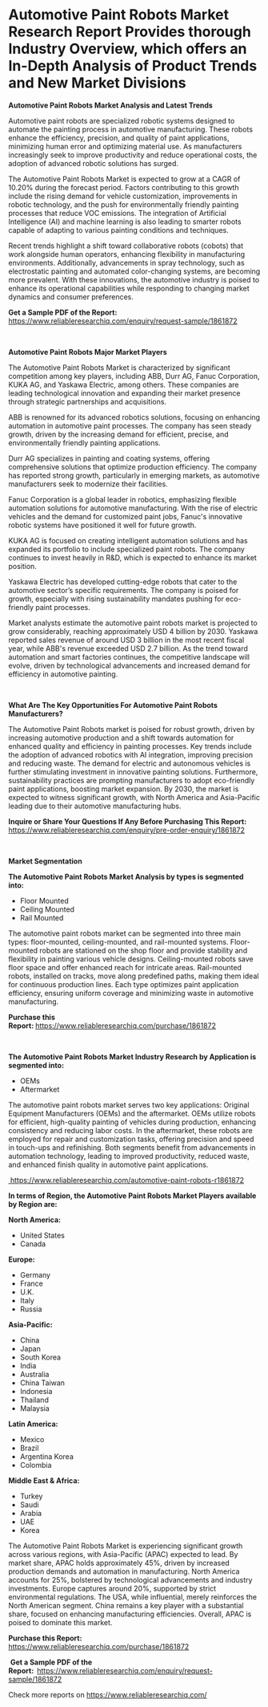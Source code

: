 <p><h1>Automotive Paint Robots Market Research Report Provides thorough Industry Overview, which offers an In-Depth Analysis of Product Trends and New Market Divisions</h1></p><p><strong>Automotive Paint Robots Market Analysis and Latest Trends</strong></p>
<p><p>Automotive paint robots are specialized robotic systems designed to automate the painting process in automotive manufacturing. These robots enhance the efficiency, precision, and quality of paint applications, minimizing human error and optimizing material use. As manufacturers increasingly seek to improve productivity and reduce operational costs, the adoption of advanced robotic solutions has surged.</p><p>The Automotive Paint Robots Market is expected to grow at a CAGR of 10.20% during the forecast period. Factors contributing to this growth include the rising demand for vehicle customization, improvements in robotic technology, and the push for environmentally friendly painting processes that reduce VOC emissions. The integration of Artificial Intelligence (AI) and machine learning is also leading to smarter robots capable of adapting to various painting conditions and techniques.</p><p>Recent trends highlight a shift toward collaborative robots (cobots) that work alongside human operators, enhancing flexibility in manufacturing environments. Additionally, advancements in spray technology, such as electrostatic painting and automated color-changing systems, are becoming more prevalent. With these innovations, the automotive industry is poised to enhance its operational capabilities while responding to changing market dynamics and consumer preferences.</p></p>
<p><strong>Get a Sample PDF of the Report:&nbsp;</strong> <a href="https://www.reliableresearchiq.com/enquiry/request-sample/1861872?utm_campaign=3132&utm_medium=2&utm_source=Github&utm_content=ia&utm_term=08042025&utm_id=automotive-paint-robots">https://www.reliableresearchiq.com/enquiry/request-sample/1861872</a></p>
<p>&nbsp;</p>
<p><strong>Automotive Paint Robots Major Market Players</strong></p>
<p><p>The Automotive Paint Robots Market is characterized by significant competition among key players, including ABB, Durr AG, Fanuc Corporation, KUKA AG, and Yaskawa Electric, among others. These companies are leading technological innovation and expanding their market presence through strategic partnerships and acquisitions.</p><p>ABB is renowned for its advanced robotics solutions, focusing on enhancing automation in automotive paint processes. The company has seen steady growth, driven by the increasing demand for efficient, precise, and environmentally friendly painting applications. </p><p>Durr AG specializes in painting and coating systems, offering comprehensive solutions that optimize production efficiency. The company has reported strong growth, particularly in emerging markets, as automotive manufacturers seek to modernize their facilities.</p><p>Fanuc Corporation is a global leader in robotics, emphasizing flexible automation solutions for automotive manufacturing. With the rise of electric vehicles and the demand for customized paint jobs, Fanuc's innovative robotic systems have positioned it well for future growth.</p><p>KUKA AG is focused on creating intelligent automation solutions and has expanded its portfolio to include specialized paint robots. The company continues to invest heavily in R&D, which is expected to enhance its market position.</p><p>Yaskawa Electric has developed cutting-edge robots that cater to the automotive sector’s specific requirements. The company is poised for growth, especially with rising sustainability mandates pushing for eco-friendly paint processes.</p><p>Market analysts estimate the automotive paint robots market is projected to grow considerably, reaching approximately USD 4 billion by 2030. Yaskawa reported sales revenue of around USD 3 billion in the most recent fiscal year, while ABB's revenue exceeded USD 2.7 billion. As the trend toward automation and smart factories continues, the competitive landscape will evolve, driven by technological advancements and increased demand for efficiency in automotive painting.</p></p>
<p>&nbsp;</p>
<p><strong>What Are The Key Opportunities For Automotive Paint Robots Manufacturers?</strong></p>
<p><p>The Automotive Paint Robots market is poised for robust growth, driven by increasing automotive production and a shift towards automation for enhanced quality and efficiency in painting processes. Key trends include the adoption of advanced robotics with AI integration, improving precision and reducing waste. The demand for electric and autonomous vehicles is further stimulating investment in innovative painting solutions. Furthermore, sustainability practices are prompting manufacturers to adopt eco-friendly paint applications, boosting market expansion. By 2030, the market is expected to witness significant growth, with North America and Asia-Pacific leading due to their automotive manufacturing hubs.</p></p>
<p><strong>Inquire or Share Your Questions If Any Before Purchasing This Report:</strong> <a href="https://www.reliableresearchiq.com/enquiry/pre-order-enquiry/1861872?utm_campaign=3132&utm_medium=2&utm_source=Github&utm_content=ia&utm_term=08042025&utm_id=automotive-paint-robots">https://www.reliableresearchiq.com/enquiry/pre-order-enquiry/1861872</a></p>
<p>&nbsp;</p>
<p><strong>Market Segmentation</strong></p>
<p><strong>The Automotive Paint Robots Market Analysis by types is segmented into:</strong></p>
<p><ul><li>Floor Mounted</li><li>Ceiling Mounted</li><li>Rail Mounted</li></ul></p>
<p><p>The automotive paint robots market can be segmented into three main types: floor-mounted, ceiling-mounted, and rail-mounted systems. Floor-mounted robots are stationed on the shop floor and provide stability and flexibility in painting various vehicle designs. Ceiling-mounted robots save floor space and offer enhanced reach for intricate areas. Rail-mounted robots, installed on tracks, move along predefined paths, making them ideal for continuous production lines. Each type optimizes paint application efficiency, ensuring uniform coverage and minimizing waste in automotive manufacturing.</p></p>
<p><strong>Purchase this Report:&nbsp;</strong><a href="https://www.reliableresearchiq.com/purchase/1861872?utm_campaign=3132&utm_medium=2&utm_source=Github&utm_content=ia&utm_term=08042025&utm_id=automotive-paint-robots">https://www.reliableresearchiq.com/purchase/1861872</a></p>
<p>&nbsp;</p>
<p><strong>The Automotive Paint Robots Market Industry Research by Application is segmented into:</strong></p>
<p><ul><li>OEMs</li><li>Aftermarket</li></ul></p>
<p><p>The automotive paint robots market serves two key applications: Original Equipment Manufacturers (OEMs) and the aftermarket. OEMs utilize robots for efficient, high-quality painting of vehicles during production, enhancing consistency and reducing labor costs. In the aftermarket, these robots are employed for repair and customization tasks, offering precision and speed in touch-ups and refinishing. Both segments benefit from advancements in automation technology, leading to improved productivity, reduced waste, and enhanced finish quality in automotive paint applications.</p></p>
<p><a href="https://www.reliableresearchiq.com/automotive-paint-robots-r1861872?utm_campaign=3132&utm_medium=2&utm_source=Github&utm_content=ia&utm_term=08042025&utm_id=automotive-paint-robots">&nbsp;https://www.reliableresearchiq.com/automotive-paint-robots-r1861872</a></p>
<p><strong>In terms of Region, the Automotive Paint Robots Market Players available by Region are:</strong></p>
<p>
    <p> <strong> North America: </strong>
        <ul>
            <li>United States</li>
            <li>Canada</li>
        </ul>
        </p> 
    <p> <strong> Europe: </strong>
        <ul>
            <li>Germany</li>
            <li>France</li>
            <li>U.K.</li>
            <li>Italy</li>
            <li>Russia</li>
        </ul>
        </p> 
    <p> <strong> Asia-Pacific: </strong>
        <ul>
            <li>China</li>
            <li>Japan</li>
            <li>South Korea</li>
            <li>India</li>
            <li>Australia</li>
            <li>China Taiwan</li>
            <li>Indonesia</li>
            <li>Thailand</li>
            <li>Malaysia</li>
        </ul>
        </p> 
    <p> <strong> Latin America: </strong>
        <ul>
            <li>Mexico</li>
            <li>Brazil</li>
            <li>Argentina Korea</li>
            <li>Colombia</li>
        </ul>
        </p> 
    <p> <strong> Middle East & Africa: </strong>
        <ul>
            <li>Turkey</li>
            <li>Saudi</li>
            <li>Arabia</li>
            <li>UAE</li>
            <li>Korea</li>
        </ul>
    </p>
    </p>
<p><p>The Automotive Paint Robots Market is experiencing significant growth across various regions, with Asia-Pacific (APAC) expected to lead. By market share, APAC holds approximately 45%, driven by increased production demands and automation in manufacturing. North America accounts for 25%, bolstered by technological advancements and industry investments. Europe captures around 20%, supported by strict environmental regulations. The USA, while influential, merely reinforces the North American segment. China remains a key player with a substantial share, focused on enhancing manufacturing efficiencies. Overall, APAC is poised to dominate this market.</p></p>
<p><strong>Purchase this Report: </strong><a href="https://www.reliableresearchiq.com/purchase/1861872?utm_campaign=3132&utm_medium=2&utm_source=Github&utm_content=ia&utm_term=08042025&utm_id=automotive-paint-robots">https://www.reliableresearchiq.com/purchase/1861872</a></p>
<p>&nbsp;<strong>Get a Sample PDF of the Report:&nbsp;&nbsp;</strong><a href="https://www.reliableresearchiq.com/enquiry/request-sample/1861872?utm_campaign=3132&utm_medium=2&utm_source=Github&utm_content=ia&utm_term=08042025&utm_id=automotive-paint-robots">https://www.reliableresearchiq.com/enquiry/request-sample/1861872</a></p>
<p><strong></strong></p>
<p>Check more reports on <a href="https://www.reliableresearchiq.com/?utm_campaign=3132&utm_medium=2&utm_source=Github&utm_content=ia&utm_term=08042025&utm_id=automotive-paint-robots">https://www.reliableresearchiq.com/</a></p>